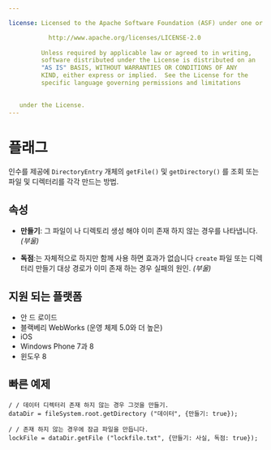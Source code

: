 ```yaml
---

license: Licensed to the Apache Software Foundation (ASF) under one or more contributor license agreements. See the NOTICE file distributed with this work for additional information regarding copyright ownership. The ASF licenses this file to you under the Apache License, Version 2.0 (the "License"); you may not use this file except in compliance with the License. You may obtain a copy of the License at

           http://www.apache.org/licenses/LICENSE-2.0
    
         Unless required by applicable law or agreed to in writing,
         software distributed under the License is distributed on an
         "AS IS" BASIS, WITHOUT WARRANTIES OR CONDITIONS OF ANY
         KIND, either express or implied.  See the License for the
         specific language governing permissions and limitations
    

   under the License.
---
```


# 플래그

인수를 제공에 `DirectoryEntry` 개체의 `getFile()` 및 `getDirectory()` 를 조회 또는 파일 및 디렉터리를 각각 만드는 방법.

## 속성

*   **만들기**: 그 파일이 나 디렉토리 생성 해야 이미 존재 하지 않는 경우를 나타냅니다. *(부울)*

*   **독점**:는 자체적으로 하지만 함께 사용 하면 효과가 없습니다 `create` 파일 또는 디렉터리 만들기 대상 경로가 이미 존재 하는 경우 실패의 원인. *(부울)*

## 지원 되는 플랫폼

*   안 드 로이드
*   블랙베리 WebWorks (운영 체제 5.0와 더 높은)
*   iOS
*   Windows Phone 7과 8
*   윈도우 8

## 빠른 예제

    / / 데이터 디렉터리 존재 하지 않는 경우 그것을 만들기.
    dataDir = fileSystem.root.getDirectory ("데이터", {만들기: true});
    
    / / 존재 하지 않는 경우에 잠금 파일을 만듭니다.
    lockFile = dataDir.getFile ("lockfile.txt", {만들기: 사실, 독점: true});